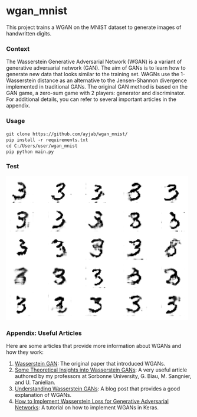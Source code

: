 # wgan_mnist
This project trains a WGAN on the MNIST dataset to generate images of handwritten digits.

### Context

The Wasserstein Generative Adversarial Network (WGAN) is a variant of generative adversarial network (GAN).
The aim of GANs is to learn how to generate new data that looks similar to the training set.
WAGNs use the 1-Wasserstein distance as an alternative to the Jensen-Shannon divergence implemented in traditional GANs.
The original GAN method is based on the GAN game, a zero-sum game with 2 players: generator and discriminator. <br>
For additional details, you can refer to several important articles in the appendix.

### Usage 
```
git clone https://github.com/ayjab/wgan_mnist/
pip install -r requirements.txt
cd C:/Users/user/wgan_mnist
pip python main.py
```
### Test
![Generation of 25 of the number 3 using WGANs.](test.png)

### Appendix: Useful Articles

Here are some articles that provide more information about WGANs and how they work:

1. [Wasserstein GAN](https://arxiv.org/abs/1701.07875): The original paper that introduced WGANs.
2. [Some Theoretical Insights into Wasserstein GANs](https://arxiv.org/abs/2006.02682): A very useful article authored by my professors at Sorbonne University, G. Biau, M. Sangnier, and U. Tanielian.
3. [Understanding Wasserstein GANs](https://medium.com/@jonathan_hui/gan-wasserstein-gan-wgan-gp-6a1a2aa1b490): A blog post that provides a good explanation of WGANs.
4. [How to Implement Wasserstein Loss for Generative Adversarial Networks]([https://machinelearningmastery.com/how-to-implement-wasserstein-loss-for-generative-adversarial-networks/](https://machinelearningmastery.com/how-to-code-a-wasserstein-generative-adversarial-network-wgan-from-scratch/)https://machinelearningmastery.com/how-to-code-a-wasserstein-generative-adversarial-network-wgan-from-scratch/): A tutorial on how to implement WGANs in Keras.

